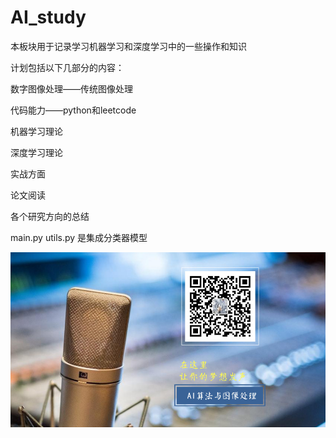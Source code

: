 # AI_study
本板块用于记录学习机器学习和深度学习中的一些操作和知识

计划包括以下几部分的内容：

数字图像处理——传统图像处理

代码能力——python和leetcode

机器学习理论

深度学习理论

实战方面

论文阅读

各个研究方向的总结

main.py utils.py 是集成分类器模型

![](image/公众号.jpg)